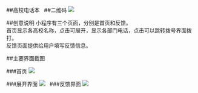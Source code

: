 ##高校电话本
 
##二维码
![](https://github.com/wagez/images/6/erweima.jpg)

##创意说明
小程序有三个页面，分别是首页和反馈。<br>
首页显示各高校名称，点击可展开，显示各部门电话，点击可以跳转拨号界面拨打。<br>
反馈页面提供给用户填写反馈信息。<br>

##主要界面截图

###首页
![](https://github.com/wagez/images/6/shouye.JPG)

###展开界面
![](https://github.com/wagez/images/6/zhankai.JPG)
 
###反馈界面
![](https://github.com/wagez/images/6/fankui.JPG)
